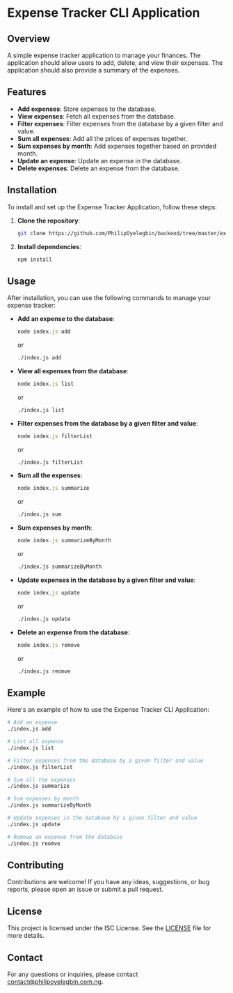 # Expense Tracker CLI Application

## Overview
A simple expense tracker application to manage your finances. The application should allow users to add, delete, and view their expenses. The application should also provide a summary of the expenses.

## Features
- **Add expenses**: Store expenses to the database.
- **View expenses**: Fetch all expenses from the database.
- **Filter expenses**: Filter expenses from the database by a given filter and value.
- **Sum all expenses**: Add all the prices of expenses together.
- **Sum expenses by month**: Add expenses together based on provided month.
- **Update an expense**: Update an expense in the database.
- **Delete expenses**: Delete an expense from the database.

## Installation
To install and set up the Expense Tracker Application, follow these steps:

1. **Clone the repository**:
   ```bash
   git clone https://github.com/PhilipOyelegbin/backend/tree/master/expense-tracker-cli.git
   ```

2. **Install dependencies**:
   ```bash
   npm install
   ```

## Usage
After installation, you can use the following commands to manage your expense tracker:

- **Add an expense to the database**:
  ```javascript
  node index.js add
  ```
    or
  ```bash
  ./index.js add
  ```

- **View all expenses from the database**:
  ```javascript
  node index.js list
  ```
    or
  ```bash
  ./index.js list
  ```

- **Filter expenses from the database by a given filter and value**:
  ```javascript
  node index.js filterList
  ```
    or
  ```bash
  ./index.js filterList
  ```

- **Sum all the expenses**:
  ```javascript
  node index.js summarize
  ```
    or
  ```bash
  ./index.js sum
  ```

- **Sum expenses by month**:
  ```javascript
  node index.js summarizeByMonth
  ```
    or
  ```bash
  ./index.js summarizeByMonth
  ```

- **Update expenses in the database by a given filter and value**:
  ```javascript
  node index.js update
  ```
    or
  ```bash
  ./index.js update
  ```

- **Delete an expense from the database**:
  ```javascript
  node index.js remove
  ```
    or
  ```bash
  ./index.js reomve
  ```

## Example
Here's an example of how to use the Expense Tracker CLI Application:

```bash
# Add an expense
./index.js add

# List all expense 
./index.js list

# Filter expenses from the database by a given filter and value
./index.js filterList

# Sum all the expenses
./index.js summarize

# Sum expenses by month
./index.js summarizeByMonth

# Update expenses in the database by a given filter and value
./index.js update

# Remove an expense from the database
./index.js reomve
```

## Contributing
Contributions are welcome! If you have any ideas, suggestions, or bug reports, please open an issue or submit a pull request.

## License
This project is licensed under the ISC License. See the [LICENSE](LICENSE) file for more details.

## Contact
For any questions or inquiries, please contact [contact@philipoyelegbin.com.ng](mailto:contact@philipoyelegbin.com.ng).
